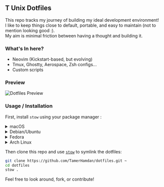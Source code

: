 ## T Unix Dotfiles

This repo tracks my journey of building my ideal development environment!  
I like to keep things close to default, portable, and easy to maintain (not to mention looking good :).  
My aim is minimal friction between having a thought and building it.

### What's In here?
- Neovim (Kickstart-based, but evolving)
- Tmux, Ghostty, Aerospace, Zsh configs...
- Custom scripts

### Preview
![Dotfiles Preview](https://github.com/TamerHamdan/screenshots/blob/main/dotfiles/dotfilesV1.png?raw=true)

### Usage / Installation  

First, install `stow` using your package manager : 

<details>
<summary>macOS</summary>

```bash
brew install stow
```
</details>

<details>
<summary>Debian/Ubuntu</summary>

```bash
sudo apt-get update
sudo apt-get install stow
```
</details>

<details>
<summary>Fedora</summary>

```bash
sudo dnf install stow
```
</details>

<details>
<summary>Arch Linux</summary>

```bash
sudo pacman -S stow
```
</details>

Then clone this repo and use [`stow`](https://www.gnu.org/software/stow/) to symlink the dotfiles:

```bash
git clone https://github.com/TamerHamdan/dotfiles.git ~
cd dotfiles
stow .
```
Feel free to look around, fork, or contribute!
